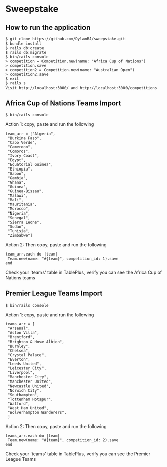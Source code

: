 # Sweepstake

## How to run the application

```
$ git clone https://github.com/DylanRJ/sweepstake.git
$ bundle install
$ rails db:create
$ rails db:migrate
$ bin/rails console
> competition = Competition.new(name: "Africa Cup of Nations")
> competition.save
> competition2 = Competition.new(name: "Australian Open")
> competition2.save
$ exit
$ rails s
Visit http://localhost:3000/ and http://localhost:3000/competitions
```

## Africa Cup of Nations Teams Import

```
$ bin/rails console
```

Action 1: copy, paste and run the following

```
team_arr = ["Algeria",       
 "Burkina Faso",    
 "Cabo Verde",     
 "Cameroon",      
 "Comoros",       
 "Ivory Coast",     
 "Egypt",        
 "Equatorial Guinea",  
 "Ethiopia",      
 "Gabon",        
 "Gambia",       
 "Ghana",        
 "Guinea",       
 "Guinea-Bissau",    
 "Malawi",
 "Mali",
 "Mauritania",
 "Morocco",
 "Nigeria",
 "Senegal",
 "Sierra Leone",
 "Sudan",
 "Tunisia",
 "Zimbabwe"]
```

Action 2: Then copy, paste and run the following

```
team_arr.each do |team| 
 Team.new(name: "#{team}", competition_id: 1).save 
end
```

Check your 'teams' table in TablePlus, verify you can see the Africa Cup of Nations teams

## Premier League Teams Import

```
$ bin/rails console
```

Action 1: copy, paste and run the following

```
teams_arr = [
 "Arsenal",       
 "Aston Villa",    
 "Brentford",     
 "Brighton & Hove Albion",      
 "Burnley",       
 "Chelsea",
 "Crystal Palace",     
 "Everton",        
 "Leeds United",  
 "Leicester City",      
 "Liverpool",        
 "Manchester City",       
 "Manchester United",        
 "Newcastle United",       
 "Norwich City",    
 "Southampton",
 "Tottenham Hotspur",
 "Watford",
 "West Ham United",
 "Wolverhampton Wanderers",
 ]
```

Action 2: Then copy, paste and run the following

```
teams_arr.each do |team| 
 Team.new(name: "#{team}", competition_id: 2).save 
end
```

Check your 'teams' table in TablePlus, verify you can see the Premier League Teams
